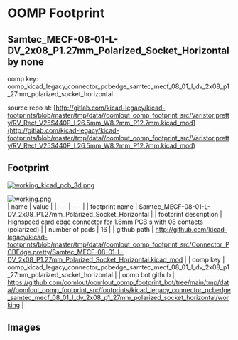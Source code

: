 # OOMP Footprint  
## Samtec_MECF-08-01-L-DV_2x08_P1.27mm_Polarized_Socket_Horizontal  by none  
  
oomp key: oomp_kicad_legacy_connector_pcbedge_samtec_mecf_08_01_l_dv_2x08_p1_27mm_polarized_socket_horizontal  
  
source repo at: [http://gitlab.com/kicad-legacy/kicad-footprints/blob/master/tmp/data//oomlout_oomp_footprint_src/Varistor.pretty/RV_Rect_V25S440P_L26.5mm_W8.2mm_P12.7mm.kicad_mod](http://gitlab.com/kicad-legacy/kicad-footprints/blob/master/tmp/data//oomlout_oomp_footprint_src/Varistor.pretty/RV_Rect_V25S440P_L26.5mm_W8.2mm_P12.7mm.kicad_mod)  
## Footprint  
  
[![working_kicad_pcb_3d.png](working_kicad_pcb_3d_600.png)](working_kicad_pcb_3d.png)  
  
[![working.png](working_600.png)](working.png)  
| name | value | 
| --- | --- | 
| footprint name | Samtec_MECF-08-01-L-DV_2x08_P1.27mm_Polarized_Socket_Horizontal | 
| footprint description | Highspeed card edge connector for 1.6mm PCB's with 08 contacts (polarized) | 
| number of pads | 16 | 
| github path | http://github.com/kicad-legacy/kicad-footprints/blob/master/tmp/data//oomlout_oomp_footprint_src/Connector_PCBEdge.pretty/Samtec_MECF-08-01-L-DV_2x08_P1.27mm_Polarized_Socket_Horizontal.kicad_mod | 
| oomp key | oomp_kicad_legacy_connector_pcbedge_samtec_mecf_08_01_l_dv_2x08_p1_27mm_polarized_socket_horizontal | 
| oomp bot github | https://github.com/oomlout/oomlout_oomp_footprint_bot/tree/main/tmp/data//oomlout_oomp_footprint_src/footprints/kicad_legacy_connector_pcbedge_samtec_mecf_08_01_l_dv_2x08_p1_27mm_polarized_socket_horizontal/working | 
## Images  
